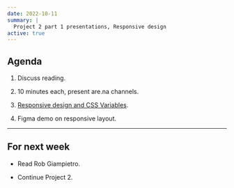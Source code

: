 ```yaml
---
date: 2022-10-11
summary: |
  Project 2 part 1 presentations, Responsive design
active: true
---
```



## Agenda

1. Discuss reading.
  
2. 10 minutes each, present are.na channels.

3. [Responsive design and CSS Variables](https://docs.google.com/presentation/d/17y9wZ7nfah-uf2o82jrujDGsy55GQ_hfQofi5Up1n9c/edit?usp=sharing).

4. Figma demo on responsive layout.


------------



## For next week


* Read Rob Giampietro.

* Continue Project 2. 